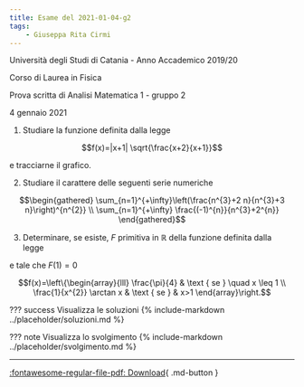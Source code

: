 ```yaml
---
title: Esame del 2021-01-04-g2
tags:
    - Giuseppa Rita Cirmi
---
```


Università degli Studi di Catania - Anno Accademico 2019/20

Corso di Laurea in Fisica

Prova scritta di Analisi Matematica 1 - gruppo 2

4 gennaio 2021

1.  Studiare la funzione definita dalla legge

$$f(x)=|x+1| \sqrt{\frac{x+2}{x+1}}$$

e tracciarne il grafico.

2.  Studiare il carattere delle seguenti serie numeriche

$$\begin{gathered}
\sum_{n=1}^{+\infty}\left(\frac{n^{3}+2 n}{n^{3}+3 n}\right)^{n^{2}} \\
\sum_{n=1}^{+\infty} \frac{(-1)^{n}}{n^{3}+2^{n}}
\end{gathered}$$

3.  Determinare, se esiste, $F$ primitiva in $\mathbb{R}$ della funzione
    definita dalla legge

e tale che $F(1)=0$

$$f(x)=\left\{\begin{array}{lll}
\frac{\pi}{4} & \text { se } \quad x \leq 1 \\
\frac{1}{x^{2}} \arctan x & \text { se } & x>1
\end{array}\right.$$

??? success Visualizza le soluzioni
    {% include-markdown ../placeholder/soluzioni.md %}

??? note Visualizza lo svolgimento
    {% include-markdown ../placeholder/svolgimento.md %}

---

[:fontawesome-regular-file-pdf: Download](pdf/2021-01-04-g2.pdf){ .md-button }
